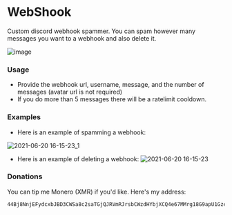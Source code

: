 # WebShook
 Custom discord webhook spammer. You can spam however many messages you want to a webhook and also delete it.
 
![image](https://user-images.githubusercontent.com/77923481/122686926-c4879a00-d1e1-11eb-90fd-eccea0d4939f.png)

### Usage
- Provide the webhook url, username, message, and the number of messages (avatar url is not required)
- If you do more than 5 messages there will be a ratelimit cooldown.

### Examples
- Here is an example of spamming a webhook:

![2021-06-20 16-15-23_1](https://user-images.githubusercontent.com/77923481/122687224-4f1cc900-d1e3-11eb-9498-c769f4864fb2.gif)

- Here is an example of deleting a webhook:
![2021-06-20 16-15-23](https://user-images.githubusercontent.com/77923481/122687246-6b206a80-d1e3-11eb-9217-f939f9fddd13.gif)


### Donations
You can tip me Monero (XMR) if you'd like.
Here's my address:
```
44Bj8NnjEFydcxbJBD3CWSa8c2saTGjQJRVmRJrsbCWzdHYbjXCQ4e67MMrg18G9apU1Gze9T7mKggJJPt8mcRcf6Csvn11
```
